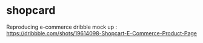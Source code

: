 # shopcard
Reproducing e-commerce dribble mock up :  https://dribbble.com/shots/19614098-Shopcart-E-Commerce-Product-Page
